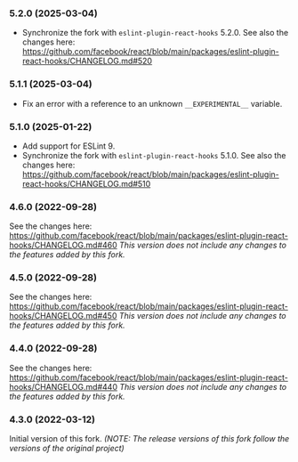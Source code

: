 ### 5.2.0 (2025-03-04)

- Synchronize the fork with `eslint-plugin-react-hooks` 5.2.0.
  See also the changes here: https://github.com/facebook/react/blob/main/packages/eslint-plugin-react-hooks/CHANGELOG.md#520

### 5.1.1 (2025-03-04)

- Fix an error with a reference to an unknown `__EXPERIMENTAL__` variable.

### 5.1.0 (2025-01-22)

- Add support for ESLint 9.
- Synchronize the fork with `eslint-plugin-react-hooks` 5.1.0.
  See also the changes here: https://github.com/facebook/react/blob/main/packages/eslint-plugin-react-hooks/CHANGELOG.md#510

### 4.6.0 (2022-09-28)

See the changes here: https://github.com/facebook/react/blob/main/packages/eslint-plugin-react-hooks/CHANGELOG.md#460
_This version does not include any changes to the features added by this fork._

### 4.5.0 (2022-09-28)

See the changes here: https://github.com/facebook/react/blob/main/packages/eslint-plugin-react-hooks/CHANGELOG.md#450
_This version does not include any changes to the features added by this fork._

### 4.4.0 (2022-09-28)

See the changes here: https://github.com/facebook/react/blob/main/packages/eslint-plugin-react-hooks/CHANGELOG.md#440
_This version does not include any changes to the features added by this fork._

### 4.3.0 (2022-03-12)

Initial version of this fork.
_(NOTE: The release versions of this fork follow the versions of the original project)_
